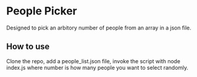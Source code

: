 # People Picker

Designed to pick an arbitory number of people from an array in a json file.

## How to use
Clone the repo, add a people_list.json file, invoke the script with node index.js <number> where number is how many people you want to select randomly.
